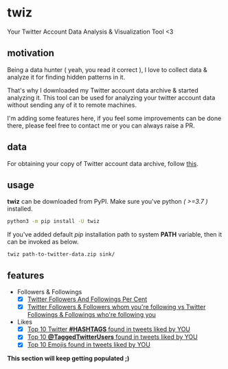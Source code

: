 # twiz
Your Twitter Account Data Analysis &amp; Visualization Tool &lt;3

## motivation

Being a data hunter ( yeah, you read it correct ), I love to collect data & analyze it for finding hidden patterns in it.

That's why I downloaded my Twitter account data archive & started analyzing it. This tool can be used for analyzing your twitter account data without sending any of it to remote machines.

I'm adding some features here, if you feel some improvements can be done there, please feel free to contact me or you can always raise a PR.

## data

For obtaining your copy of Twitter account data archive, follow [this](https://help.twitter.com/en/managing-your-account/how-to-download-your-twitter-archive).

## usage

**twiz** can be downloaded from PyPI. Make sure you've python _( >=3.7 )_ installed.

```bash
python3 -m pip install -U twiz
```

If you've added default _pip_ installation path to system **PATH** variable, then it can be invoked as below.

```
twiz path-to-twitter-data.zip sink/
```

## features

- Followers & Followings
    - [x] [Twitter Followers And Followings Per Cent](./docs/twitterFollowersAndFollowingsForYOU.md)
    - [x] [Twitter Followers & Followers whom you're following vs Twitter Followings & Followings who're following you](./docs/twitterFollowersFollowingsAndIntersectionForYOU.md)

- Likes
    - [x] [Top 10 Twitter **#HASHTAGS** found in tweets liked by YOU](./docs/top10TwitterHashTagsFoundInTweetsLikedByYOU.md)
    - [x] [Top 10 **@TaggedTwitterUsers** found in tweets liked by YOU](./docs/top10TaggedTwitterUsersFoundInTweetsLikedByYOU.md)
    - [x] [Top 10 Emojis found in tweets liked by YOU](./docs/top10EmojisFoundInTweetsLikedByYOU.md)

**This section will keep getting populated ;)**
